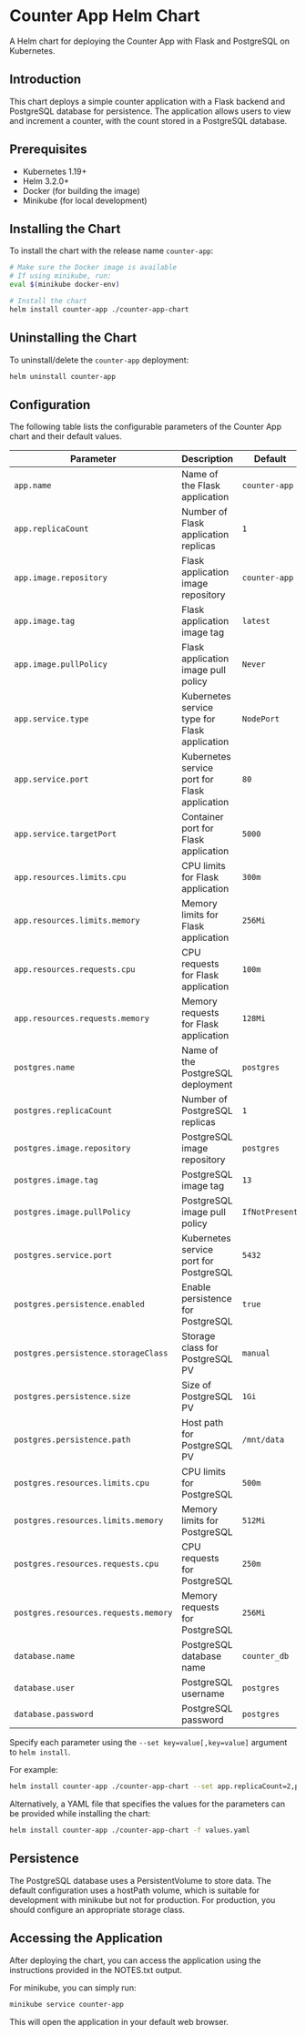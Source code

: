 # Counter App Helm Chart

A Helm chart for deploying the Counter App with Flask and PostgreSQL on Kubernetes.

## Introduction

This chart deploys a simple counter application with a Flask backend and PostgreSQL database for persistence. The application allows users to view and increment a counter, with the count stored in a PostgreSQL database.

## Prerequisites

- Kubernetes 1.19+
- Helm 3.2.0+
- Docker (for building the image)
- Minikube (for local development)

## Installing the Chart

To install the chart with the release name `counter-app`:

```bash
# Make sure the Docker image is available
# If using minikube, run:
eval $(minikube docker-env)

# Install the chart
helm install counter-app ./counter-app-chart
```

## Uninstalling the Chart

To uninstall/delete the `counter-app` deployment:

```bash
helm uninstall counter-app
```

## Configuration

The following table lists the configurable parameters of the Counter App chart and their default values.

| Parameter                           | Description                                      | Default                    |
|-------------------------------------|--------------------------------------------------|----------------------------|
| `app.name`                          | Name of the Flask application                    | `counter-app`              |
| `app.replicaCount`                  | Number of Flask application replicas             | `1`                        |
| `app.image.repository`              | Flask application image repository               | `counter-app`              |
| `app.image.tag`                     | Flask application image tag                      | `latest`                   |
| `app.image.pullPolicy`              | Flask application image pull policy              | `Never`                    |
| `app.service.type`                  | Kubernetes service type for Flask application    | `NodePort`                 |
| `app.service.port`                  | Kubernetes service port for Flask application    | `80`                       |
| `app.service.targetPort`            | Container port for Flask application             | `5000`                     |
| `app.resources.limits.cpu`          | CPU limits for Flask application                 | `300m`                     |
| `app.resources.limits.memory`       | Memory limits for Flask application              | `256Mi`                    |
| `app.resources.requests.cpu`        | CPU requests for Flask application               | `100m`                     |
| `app.resources.requests.memory`     | Memory requests for Flask application            | `128Mi`                    |
| `postgres.name`                     | Name of the PostgreSQL deployment                | `postgres`                 |
| `postgres.replicaCount`             | Number of PostgreSQL replicas                    | `1`                        |
| `postgres.image.repository`         | PostgreSQL image repository                      | `postgres`                 |
| `postgres.image.tag`                | PostgreSQL image tag                             | `13`                       |
| `postgres.image.pullPolicy`         | PostgreSQL image pull policy                     | `IfNotPresent`             |
| `postgres.service.port`             | Kubernetes service port for PostgreSQL           | `5432`                     |
| `postgres.persistence.enabled`      | Enable persistence for PostgreSQL                | `true`                     |
| `postgres.persistence.storageClass` | Storage class for PostgreSQL PV                  | `manual`                   |
| `postgres.persistence.size`         | Size of PostgreSQL PV                            | `1Gi`                      |
| `postgres.persistence.path`         | Host path for PostgreSQL PV                      | `/mnt/data`                |
| `postgres.resources.limits.cpu`     | CPU limits for PostgreSQL                        | `500m`                     |
| `postgres.resources.limits.memory`  | Memory limits for PostgreSQL                     | `512Mi`                    |
| `postgres.resources.requests.cpu`   | CPU requests for PostgreSQL                      | `250m`                     |
| `postgres.resources.requests.memory`| Memory requests for PostgreSQL                   | `256Mi`                    |
| `database.name`                     | PostgreSQL database name                         | `counter_db`               |
| `database.user`                     | PostgreSQL username                              | `postgres`                 |
| `database.password`                 | PostgreSQL password                              | `postgres`                 |

Specify each parameter using the `--set key=value[,key=value]` argument to `helm install`.

For example:

```bash
helm install counter-app ./counter-app-chart --set app.replicaCount=2,postgres.persistence.size=2Gi
```

Alternatively, a YAML file that specifies the values for the parameters can be provided while installing the chart:

```bash
helm install counter-app ./counter-app-chart -f values.yaml
```

## Persistence

The PostgreSQL database uses a PersistentVolume to store data. The default configuration uses a hostPath volume, which is suitable for development with minikube but not for production. For production, you should configure an appropriate storage class.

## Accessing the Application

After deploying the chart, you can access the application using the instructions provided in the NOTES.txt output.

For minikube, you can simply run:

```bash
minikube service counter-app
```

This will open the application in your default web browser.

